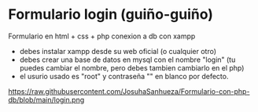 # Formulario login (guiño-guiño)
 Formulario en html + css + php conexion a db con xampp
 
 - debes instalar xampp desde su web oficial (o cualquier otro)
 - debes crear una base de datos en mysql con el nombre "login" (tu puedes cambiar el nombre, pero debes tambien cambiarlo en el php)
 - el usurio usado es "root" y contraseña "" en blanco por defecto.

https://raw.githubusercontent.com/JosuhaSanhueza/Formulario-con-php-db/blob/main/login.png
